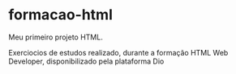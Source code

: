 # formacao-html
Meu primeiro projeto HTML.

Exerciocios de estudos realizado, durante a formação HTML Web Developer, disponibilizado pela plataforma Dio
